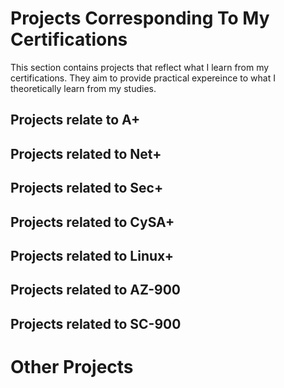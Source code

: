 # Projects Corresponding To My Certifications

This section contains projects that reflect what I learn from my certifications. They aim to provide practical expereince to what I theoretically learn from my studies.

## Projects relate to A+

## Projects related to Net+

## Projects related to Sec+

## Projects related to CySA+

## Projects related to Linux+

## Projects related to AZ-900

## Projects related to SC-900

# Other Projects
